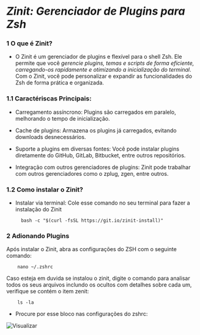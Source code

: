 # *Zinit: Gerenciador de Plugins para Zsh*

### 1  O que é Zinit?

- O Zinit é um gerenciador de plugins e flexível para o shell Zsh. 
Ele permite que você *gerencie plugins, temas e scripts de forma eficiente, carregando-os rapidamente e otimizando a inicialização do terminal*. Com o Zinit, você pode personalizar e expandir as funcionalidades do Zsh de forma prática e organizada.

### 1.1 Caractériscas Principais:

- Carregamento assíncrono: Plugins são carregados em paralelo, melhorando o tempo de inicialização.

- Cache de plugins: Armazena os plugins já carregados, evitando downloads desnecessários.

- Suporte a plugins em diversas fontes: Você pode instalar plugins diretamente do GitHub, GitLab, Bitbucket, entre outros repositórios.

- Integração com outros gerenciadores de plugins: Zinit pode trabalhar com outros gerenciadores como o zplug, zgen, entre outros.

### 1.2 Como instalar o Zinit?

- Instalar via terminal: Cole esse comando no seu terminal para fazer a instalação do Zinit

        bash -c "$(curl -fsSL https://git.io/zinit-install)"

### 2 Adionando Plugins 

Após instalar o Zinit, abra as configurações do ZSH com o seguinte comando:
        
        nano ~/.zshrc

Caso esteja em duvida se instalou o zinit, digite o comando para analisar todos os seus arquivos inclundo os ocultos com detalhes sobre cada um, verifique se contém o item zenit:

        ls -la

- Procure por esse bloco nas configurações do zshrc:

![Visualizar](confignano.jpeg)
